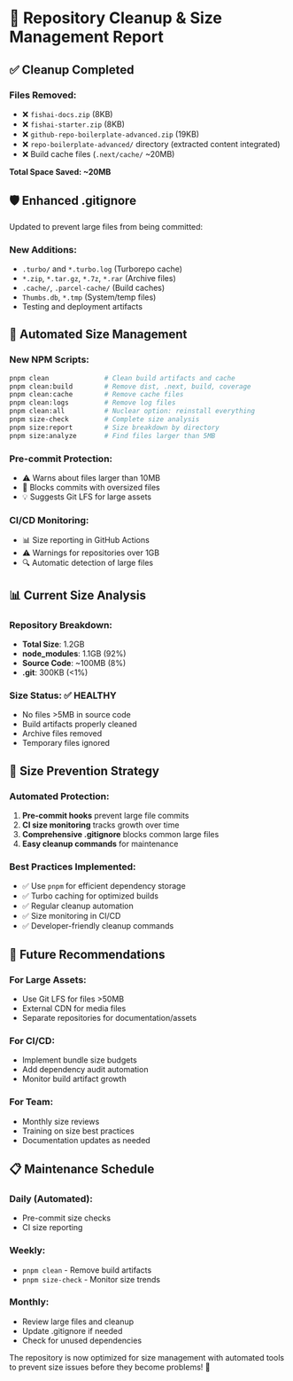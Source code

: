 # 🧹 Repository Cleanup & Size Management Report

## ✅ Cleanup Completed

### Files Removed:
- ❌ `fishai-docs.zip` (8KB)
- ❌ `fishai-starter.zip` (8KB) 
- ❌ `github-repo-boilerplate-advanced.zip` (19KB)
- ❌ `repo-boilerplate-advanced/` directory (extracted content integrated)
- ❌ Build cache files (`.next/cache/` ~20MB)

**Total Space Saved: ~20MB**

## 🛡️ Enhanced .gitignore

Updated to prevent large files from being committed:

### New Additions:
- `.turbo/` and `*.turbo.log` (Turborepo cache)
- `*.zip`, `*.tar.gz`, `*.7z`, `*.rar` (Archive files)
- `.cache/`, `.parcel-cache/` (Build caches)
- `Thumbs.db`, `*.tmp` (System/temp files)
- Testing and deployment artifacts

## 🚀 Automated Size Management

### New NPM Scripts:
```bash
pnpm clean              # Clean build artifacts and cache
pnpm clean:build        # Remove dist, .next, build, coverage
pnpm clean:cache        # Remove cache files
pnpm clean:logs         # Remove log files
pnpm clean:all          # Nuclear option: reinstall everything
pnpm size-check         # Complete size analysis
pnpm size:report        # Size breakdown by directory
pnpm size:analyze       # Find files larger than 5MB
```

### Pre-commit Protection:
- ⚠️ Warns about files larger than 10MB
- 🛑 Blocks commits with oversized files
- 💡 Suggests Git LFS for large assets

### CI/CD Monitoring:
- 📊 Size reporting in GitHub Actions
- ⚠️ Warnings for repositories over 1GB
- 🔍 Automatic detection of large files

## 📊 Current Size Analysis

### Repository Breakdown:
- **Total Size**: 1.2GB
- **node_modules**: 1.1GB (92%)
- **Source Code**: ~100MB (8%)
- **.git**: 300KB (<1%)

### Size Status: ✅ HEALTHY
- No files >5MB in source code
- Build artifacts properly cleaned
- Archive files removed
- Temporary files ignored

## 🎯 Size Prevention Strategy

### Automated Protection:
1. **Pre-commit hooks** prevent large file commits
2. **CI size monitoring** tracks growth over time
3. **Comprehensive .gitignore** blocks common large files
4. **Easy cleanup commands** for maintenance

### Best Practices Implemented:
- ✅ Use `pnpm` for efficient dependency storage
- ✅ Turbo caching for optimized builds
- ✅ Regular cleanup automation
- ✅ Size monitoring in CI/CD
- ✅ Developer-friendly cleanup commands

## 🔮 Future Recommendations

### For Large Assets:
- Use Git LFS for files >50MB
- External CDN for media files
- Separate repositories for documentation/assets

### For CI/CD:
- Implement bundle size budgets
- Add dependency audit automation
- Monitor build artifact growth

### For Team:
- Monthly size reviews
- Training on size best practices
- Documentation updates as needed

## 📋 Maintenance Schedule

### Daily (Automated):
- Pre-commit size checks
- CI size reporting

### Weekly:
- `pnpm clean` - Remove build artifacts
- `pnpm size-check` - Monitor size trends

### Monthly:
- Review large files and cleanup
- Update .gitignore if needed
- Check for unused dependencies

The repository is now optimized for size management with automated tools to prevent size issues before they become problems! 🎉
